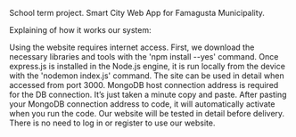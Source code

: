 School term project. Smart City Web App for Famagusta Municipality.

Explaining of how it works our system:

Using the website requires internet access. First, we download the necessary libraries and tools with the 'npm install --yes' command. Once express.js is installed in the Node.js engine, it is run locally from the device with the 'nodemon index.js' command. The site can be used in detail when accessed from port 3000. MongoDB host connection address is required for the DB connection. It’s just taken a minute copy and paste. After pasting your MongoDB connection address to code, it will automatically activate when you run the code. Our website will be tested in detail before delivery. There is no need to log in or register to use our website.
